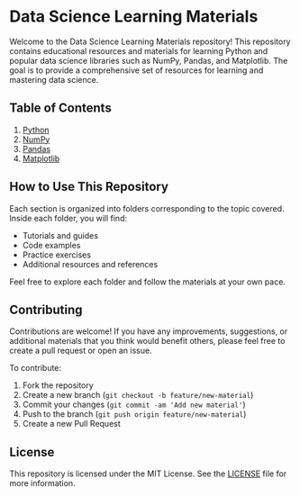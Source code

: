 # Data Science Learning Materials

Welcome to the Data Science Learning Materials repository! This repository contains educational resources and materials for learning Python and popular data science libraries such as NumPy, Pandas, and Matplotlib. The goal is to provide a comprehensive set of resources for learning and mastering data science.

## Table of Contents

1. [Python](Python/README.md)
2. [NumPy](Numpy/README.md)
3. [Pandas](Pandas/README.md)
4. [Matplotlib](Matplotlib/README.md)

## How to Use This Repository

Each section is organized into folders corresponding to the topic covered. Inside each folder, you will find:
- Tutorials and guides
- Code examples
- Practice exercises
- Additional resources and references

Feel free to explore each folder and follow the materials at your own pace.

## Contributing

Contributions are welcome! If you have any improvements, suggestions, or additional materials that you think would benefit others, please feel free to create a pull request or open an issue.

To contribute:
1. Fork the repository
2. Create a new branch (`git checkout -b feature/new-material`)
3. Commit your changes (`git commit -am 'Add new material'`)
4. Push to the branch (`git push origin feature/new-material`)
5. Create a new Pull Request

## License

This repository is licensed under the MIT License. See the [LICENSE](LICENSE) file for more information.
